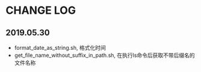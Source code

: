 # CHANGE LOG


## 2019.05.30
+ format_date_as_string.sh, 格式化时间
+ get_file_name_without_suffix_in_path.sh, 在执行ls命令后获取不带后缀名的文件名称
